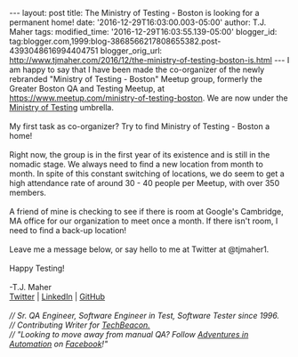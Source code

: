 \-\-- layout: post title: The Ministry of Testing - Boston is looking
for a permanent home! date: \'2016-12-29T16:03:00.003-05:00\' author:
T.J. Maher tags: modified\_time: \'2016-12-29T16:03:55.139-05:00\'
blogger\_id:
tag:blogger.com,1999:blog-3868566217808655382.post-4393048616994404751
blogger\_orig\_url:
http://www.tjmaher.com/2016/12/the-ministry-of-testing-boston-is.html
\-\-- I am happy to say that I have been made the co-organizer of the
newly rebranded \"Ministry of Testing - Boston\" Meetup group, formerly
the Greater Boston QA and Testing Meetup, at
<https://www.meetup.com/ministry-of-testing-boston>. We are now under
the [Ministry of Testing](http://www.ministryoftesting.com/) umbrella.\
\
My first task as co-organizer? Try to find Ministry of Testing - Boston
a home!\
\
Right now, the group is in the first year of its existence and is still
in the nomadic stage. We always need to find a new location from month
to month. In spite of this constant switching of locations, we do seem
to get a high attendance rate of around 30 - 40 people per Meetup, with
over 350 members.  \
\
A friend of mine is checking to see if there is room at Google\'s
Cambridge, MA office for our organization to meet once a month. If there
isn\'t room, I need to find a back-up location!\
\
Leave me a message below, or say hello to me at Twitter at \@tjmaher1.\
\
Happy Testing!\
\
-T.J. Maher\
[Twitter](https://twitter.com/tjmaher1) \| [LinkedIn](https://www.linkedin.com/in/tjmaher1) \| [GitHub](https://github.com/tjmaher)\
\
*// Sr. QA Engineer, Software Engineer in Test, Software Tester since
1996.\
// Contributing Writer
for [TechBeacon.](http://techbeacon.com/contributors/thomas-maher)\
// \"Looking to move away from manual QA? Follow [Adventures in
Automation](http://www.tjmaher.com/) on
[Facebook](https://www.facebook.com/AdventuresInAutomation/)!\"*
